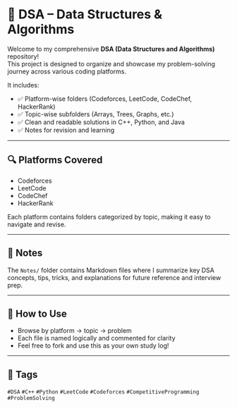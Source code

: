 # 🧠 DSA – Data Structures & Algorithms

Welcome to my comprehensive **DSA (Data Structures and Algorithms)** repository!  
This project is designed to organize and showcase my problem-solving journey across various coding platforms.

It includes:
- ✅ Platform-wise folders (Codeforces, LeetCode, CodeChef, HackerRank)
- ✅ Topic-wise subfolders (Arrays, Trees, Graphs, etc.)
- ✅ Clean and readable solutions in C++, Python, and Java
- ✅ Notes for revision and learning

---

## 🔍 Platforms Covered

- Codeforces
- LeetCode
- CodeChef
- HackerRank

Each platform contains folders categorized by topic, making it easy to navigate and revise.

---

## 📘 Notes

The `Notes/` folder contains Markdown files where I summarize key DSA concepts, tips, tricks, and explanations for future reference and interview prep.

---

## 🚀 How to Use

- Browse by platform → topic → problem
- Each file is named logically and commented for clarity
- Feel free to fork and use this as your own study log!

---

## 📎 Tags

`#DSA` `#C++` `#Python` `#LeetCode` `#Codeforces` `#CompetitiveProgramming` `#ProblemSolving`
